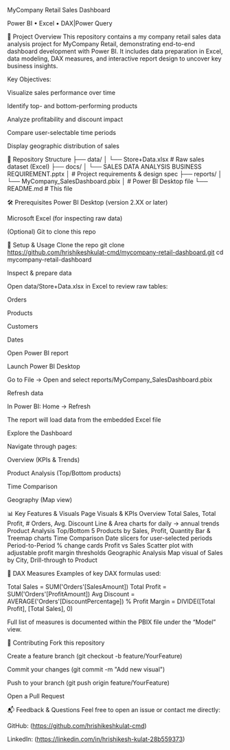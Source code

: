 MyCompany Retail Sales Dashboard

Power BI • Excel • DAX|Power Query

📖 Project Overview This repository contains a my company retail sales data analysis project for MyCompany Retail, demonstrating end-to-end dashboard development with Power BI. It includes data preparation in Excel, data modeling, DAX measures, and interactive report design to uncover key business insights.

Key Objectives:

Visualize sales performance over time

Identify top- and bottom-performing products

Analyze profitability and discount impact

Compare user-selectable time periods

Display geographic distribution of sales

📂 Repository Structure ├── data/ │ └── Store+Data.xlsx # Raw sales dataset (Excel) ├── docs/ │ └── SALES DATA ANALYSIS BUSINESS REQUIREMENT.pptx │ # Project requirements & design spec ├── reports/ │ └── MyCompany_SalesDashboard.pbix │ # Power BI Desktop file └── README.md # This file

🛠️ Prerequisites Power BI Desktop (version 2.XX or later)

Microsoft Excel (for inspecting raw data)

(Optional) Git to clone this repo

🔧 Setup & Usage Clone the repo git clone https://github.com/hrishikeshkulat-cmd/mycompany-retail-dashboard.git cd mycompany-retail-dashboard

Inspect & prepare data

Open data/Store+Data.xlsx in Excel to review raw tables:

Orders

Products

Customers

Dates

Open Power BI report

Launch Power BI Desktop

Go to File → Open and select reports/MyCompany_SalesDashboard.pbix

Refresh data

In Power BI: Home → Refresh

The report will load data from the embedded Excel file

Explore the Dashboard

Navigate through pages:

Overview (KPIs & Trends)

Product Analysis (Top/Bottom products)

Time Comparison

Geography (Map view)

📊 Key Features & Visuals Page Visuals & KPIs Overview Total Sales, Total Profit, # Orders, Avg. Discount Line & Area charts for daily → annual trends Product Analysis Top/Bottom 5 Products by Sales, Profit, Quantity Bar & Treemap charts Time Comparison Date slicers for user-selected periods Period-to-Period % change cards Profit vs Sales Scatter plot with adjustable profit margin thresholds Geographic Analysis Map visual of Sales by City, Drill-through to Product

🧮 DAX Measures Examples of key DAX formulas used:

Total Sales = SUM('Orders'[SalesAmount]) Total Profit = SUM('Orders'[ProfitAmount]) Avg Discount = AVERAGE('Orders'[DiscountPercentage]) % Profit Margin = DIVIDE([Total Profit], [Total Sales], 0)

Full list of measures is documented within the PBIX file under the “Model” view.

🤝 Contributing Fork this repository

Create a feature branch (git checkout -b feature/YourFeature)

Commit your changes (git commit -m "Add new visual")

Push to your branch (git push origin feature/YourFeature)

Open a Pull Request

📬 Feedback & Questions Feel free to open an issue or contact me directly:

GitHub: (https://github.com/hrishikeshkulat-cmd)

LinkedIn: (https://linkedin.com/in/hrishikesh-kulat-28b559373)
